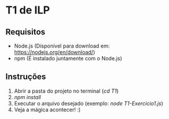 # T1 de ILP  

## Requisitos  
* Node.js (Disponível para download em: https://nodejs.org/en/download/)  
* npm (É instalado juntamente com o Node.js)  

## Instruções  
1. Abrir a pasta do projeto no terminal (_cd T1_)  
2. _npm install_  
3. Executar o arquivo desejado (exemplo: _node T1-Exercicio1.js_)  
4. Veja a mágica acontecer! :)  
